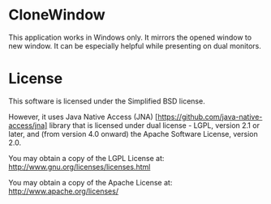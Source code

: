 # CloneWindow

This application works in Windows only. It mirrors the opened window to new window. It can be especially helpful while presenting on dual monitors.

# License

This software is licensed under the Simplified BSD license.

However, it uses Java Native Access (JNA) [https://github.com/java-native-access/jna] library that is licensed under dual license - LGPL, version 2.1 or later, and (from version 4.0 onward) the Apache Software License, version 2.0.

You may obtain a copy of the LGPL License at: http://www.gnu.org/licenses/licenses.html

You may obtain a copy of the Apache License at: http://www.apache.org/licenses/

